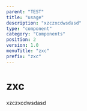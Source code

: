 ```yaml
---
parent: "TEST"
title: "usage"
description: "xzczxcdwsdasd"
type: "component"
category: "Components"
position: 2
version: 1.0
menuTitle: "zxc"
prefix: "zxc"
---
```


# zxc

<!-- > This component was based on the zxc component of [Vuetify](https://vuetifyjs.com/en/components/zxc/ "Vuetify's zxc component")

## Usage -->

xzczxcdwsdasd

<!-- Component template need to be here -->

<doc-component :file="'TEST/zxc/TEST_zxc-usage'" :name="'zxc'"></doc-component >
